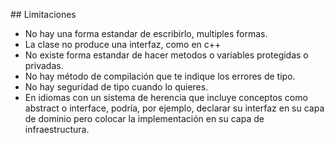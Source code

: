 ## Limitaciones

* No hay una forma estandar de escribirlo, multiples formas.
* La clase no produce una interfaz, como en c++
* No existe forma estandar de hacer metodos o variables protegidas o privadas.
* No hay método de compilación que te indique los errores de tipo.
* No hay seguridad de tipo cuando lo quieres.
* En idiomas con un sistema de herencia que incluye conceptos como abstract o interface, podría, por ejemplo, declarar su interfaz en su capa de dominio pero colocar la implementación en su capa de infraestructura.
